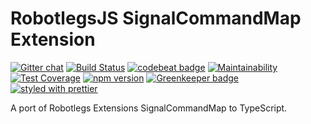 RobotlegsJS SignalCommandMap Extension
===

[![Gitter chat](https://badges.gitter.im/RobotlegsJS/RobotlegsJS.svg)](https://gitter.im/RobotlegsJS/RobotlegsJS)
[![Build Status](https://secure.travis-ci.org/RobotlegsJS/RobotlegsJS-SignalCommandMap.svg?branch=master)](https://travis-ci.org/RobotlegsJS/RobotlegsJS-SignalCommandMap)
[![codebeat badge](https://codebeat.co/badges/de993485-2a69-4d55-be30-bedc44410d73)](https://codebeat.co/projects/github-com-robotlegsjs-robotlegsjs-signalcommandmap-master)
[![Maintainability](https://api.codeclimate.com/v1/badges/806f44b6cd9394ff799d/maintainability)](https://codeclimate.com/github/RobotlegsJS/RobotlegsJS-SignalCommandMap/maintainability)
[![Test Coverage](https://api.codeclimate.com/v1/badges/806f44b6cd9394ff799d/test_coverage)](https://codeclimate.com/github/RobotlegsJS/RobotlegsJS-SignalCommandMap/test_coverage)
[![npm version](https://badge.fury.io/js/%40robotlegsjs%2Fsignalcommandmap.svg)](https://badge.fury.io/js/%40robotlegsjs%2Fsignalcommandmap)
[![Greenkeeper badge](https://badges.greenkeeper.io/RobotlegsJS/RobotlegsJS-SignalCommandMap.svg)](https://greenkeeper.io/)
[![styled with prettier](https://img.shields.io/badge/styled_with-prettier-ff69b4.svg)](https://github.com/prettier/prettier)

A port of Robotlegs Extensions SignalCommandMap to TypeScript.